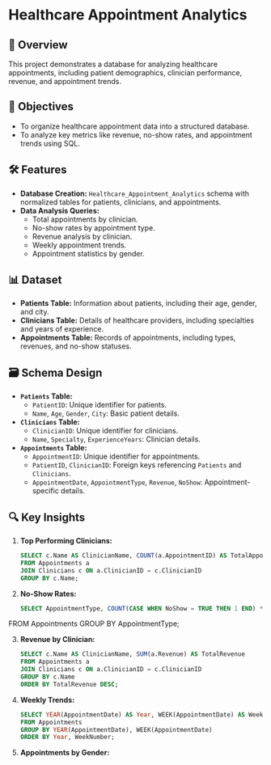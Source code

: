 # Healthcare Appointment Analytics

## 📌 Overview
This project demonstrates a database for analyzing healthcare appointments, including patient demographics, clinician performance, revenue, and appointment trends.

## 🌟 Objectives
- To organize healthcare appointment data into a structured database.
- To analyze key metrics like revenue, no-show rates, and appointment trends using SQL.

## 🛠️ Features
- **Database Creation:** `Healthcare_Appointment_Analytics` schema with normalized tables for patients, clinicians, and appointments.
- **Data Analysis Queries:**
  - Total appointments by clinician.
  - No-show rates by appointment type.
  - Revenue analysis by clinician.
  - Weekly appointment trends.
  - Appointment statistics by gender.

## 📊 Dataset
- **Patients Table:** Information about patients, including their age, gender, and city.
- **Clinicians Table:** Details of healthcare providers, including specialties and years of experience.
- **Appointments Table:** Records of appointments, including types, revenues, and no-show statuses.

## 🗃️ Schema Design
- **`Patients` Table:**
  - `PatientID`: Unique identifier for patients.
  - `Name`, `Age`, `Gender`, `City`: Basic patient details.
- **`Clinicians` Table:**
  - `ClinicianID`: Unique identifier for clinicians.
  - `Name`, `Specialty`, `ExperienceYears`: Clinician details.
- **`Appointments` Table:**
  - `AppointmentID`: Unique identifier for appointments.
  - `PatientID`, `ClinicianID`: Foreign keys referencing `Patients` and `Clinicians`.
  - `AppointmentDate`, `AppointmentType`, `Revenue`, `NoShow`: Appointment-specific details.

## 🔍 Key Insights
1. **Top Performing Clinicians:** 
   ```sql
   SELECT c.Name AS ClinicianName, COUNT(a.AppointmentID) AS TotalAppointments
   FROM Appointments a
   JOIN Clinicians c ON a.ClinicianID = c.ClinicianID
   GROUP BY c.Name;

2. **No-Show Rates:**
   ```sql
   SELECT AppointmentType, COUNT(CASE WHEN NoShow = TRUE THEN 1 END) * 100.0 / COUNT(*) AS NoShowRate
FROM Appointments
GROUP BY AppointmentType;

3. **Revenue by Clinician:**
   ```sql
   SELECT c.Name AS ClinicianName, SUM(a.Revenue) AS TotalRevenue
   FROM Appointments a
   JOIN Clinicians c ON a.ClinicianID = c.ClinicianID
   GROUP BY c.Name
   ORDER BY TotalRevenue DESC;

4. **Weekly Trends:**
   ```sql
   SELECT YEAR(AppointmentDate) AS Year, WEEK(AppointmentDate) AS WeekNumber, COUNT(*) AS WeeklyAppointments
   FROM Appointments
   GROUP BY YEAR(AppointmentDate), WEEK(AppointmentDate)
   ORDER BY Year, WeekNumber;

5. **Appointments by Gender:**
   
